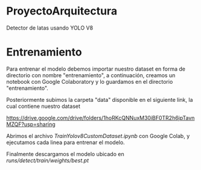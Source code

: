 # ProyectoArquitectura
Detector de latas usando YOLO V8


# Entrenamiento

Para entrenar el modelo debemos importar nuestro dataset en forma de directorio con nombre "entrenamiento",
a continuación, creamos un notebook con Google Colaboratory y lo guardamos en el directorio "entrenamiento".

Posteriormente subimos la carpeta "data" disponible en el siguiente link, la cual contiene nuestro dataset

https://drive.google.com/drive/folders/1hoRKcQNNuxM30iBF0TR2h6jpTavnMZQF?usp=sharing

Abrimos el archivo *TrainYolov8CustomDataset.ipynb* con Google Colab, y ejecutamos cada linea para entrenar el modelo.

Finalmente descargamos el modelo ubicado en *runs/detect/train/weights/best.pt*
